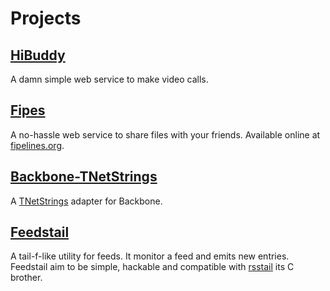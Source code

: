 Projects
========


## [HiBuddy](https://github.com/tOkeshu/hibuddy)

A damn simple web service to make video calls.

## [Fipes](https://github.com/tOkeshu/fipes)

A no-hassle web service to share files with your friends. Available online at [fipelines.org](http://fipelines.org).

## [Backbone-TNetStrings](/blog/backbone-tnetstrings-0.1.0.html)

A [TNetStrings](http://tnetstrings.org/) adapter for Backbone.

## [Feedstail](http://gitorious.org/feedstail)

A tail-f-like utility for feeds. It monitor a feed and emits new
entries. Feedstail aim to be simple, hackable and compatible with
[rsstail](http://www.vanheusden.com/rsstail/) its C brother.

